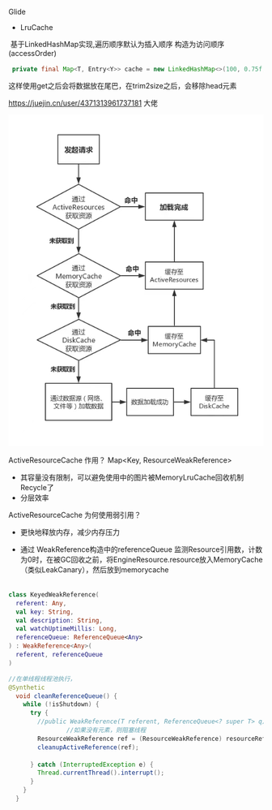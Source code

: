 Glide

- LruCache

​		基于LinkedHashMap实现,遍历顺序默认为插入顺序
​		构造为访问顺序(accessOrder)

```java
 private final Map<T, Entry<Y>> cache = new LinkedHashMap<>(100, 0.75f, true);
```

这样使用get之后会将数据放在尾巴，在trim2size之后，会移除head元素

https://juejin.cn/user/4371313961737181 大佬



![glide缓存命中](..\image\glide缓存命中.jpg)

ActiveResourceCache 作用？
Map<Key, ResourceWeakReference>
- 其容量没有限制，可以避免使用中的图片被MemoryLruCache回收机制Recycle了
- 分层效率

ActiveResourceCache 为何使用弱引用？ 

- 更快地释放内存，减少内存压力

- 通过 WeakReference构造中的referenceQueue 监测Resource引用数，计数为0时，在被GC回收之前，将EngineResource.resource放入MemoryCache （类似LeakCanary），然后放到memorycache



```kotlin

class KeyedWeakReference(
  referent: Any,
  val key: String,
  val description: String,
  val watchUptimeMillis: Long,
  referenceQueue: ReferenceQueue<Any>
) : WeakReference<Any>(
  referent, referenceQueue
)
```


```java
//在单线程线程池执行， 
@Synthetic
  void cleanReferenceQueue() {
    while (!isShutdown) {
      try {
      	//public WeakReference(T referent, ReferenceQueue<? super T> q)
				//如果没有元素，则阻塞线程
        ResourceWeakReference ref = (ResourceWeakReference) resourceReferenceQueue.remove();
        cleanupActiveReference(ref);
 		
      } catch (InterruptedException e) {
        Thread.currentThread().interrupt();
      }
    }
  }
```

